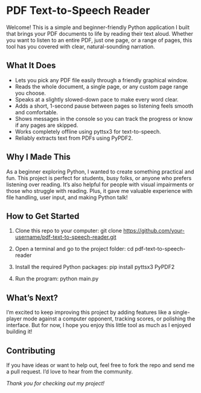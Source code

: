 # PDF Text-to-Speech Reader

Welcome! This is a simple and beginner-friendly Python application I built that brings your PDF documents to life by reading their text aloud. Whether you want to listen to an entire PDF, just one page, or a range of pages, this tool has you covered with clear, natural-sounding narration.

## What It Does

- Lets you pick any PDF file easily through a friendly graphical window.
- Reads the whole document, a single page, or any custom page range you choose.
- Speaks at a slightly slowed-down pace to make every word clear.
- Adds a short, 1-second pause between pages so listening feels smooth and comfortable.
- Shows messages in the console so you can track the progress or know if any pages are skipped.
- Works completely offline using pyttsx3 for text-to-speech.
- Reliably extracts text from PDFs using PyPDF2.

## Why I Made This

As a beginner exploring Python, I wanted to create something practical and fun. This project is perfect for students, busy folks, or anyone who prefers listening over reading. It’s also helpful for people with visual impairments or those who struggle with reading. Plus, it gave me valuable experience with file handling, user input, and making Python talk!

## How to Get Started

1. Clone this repo to your computer:
git clone https://github.com/your-username/pdf-text-to-speech-reader.git

2. Open a terminal and go to the project folder:
cd pdf-text-to-speech-reader

3. Install the required Python packages:
pip install pyttsx3 PyPDF2

4. Run the program:
python main.py

## What’s Next?

I’m excited to keep improving this project by adding features like a single-player mode against a computer opponent, tracking scores, or polishing the interface. But for now, I hope you enjoy this little tool as much as I enjoyed building it!

## Contributing

If you have ideas or want to help out, feel free to fork the repo and send me a pull request. I’d love to hear from the community.

*Thank you for checking out my project!*
